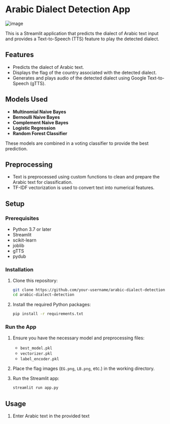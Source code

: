 # Arabic Dialect Detection App
![image](https://github.com/mohamedelsayed10/Arabic-Dialect-Detection/assets/87568101/2838d316-57d0-4276-aa55-c07cd693f9b8)

This is a Streamlit application that predicts the dialect of Arabic text input and provides a Text-to-Speech (TTS) feature to play the detected dialect.

## Features

- Predicts the dialect of Arabic text.
- Displays the flag of the country associated with the detected dialect.
- Generates and plays audio of the detected dialect using Google Text-to-Speech (gTTS).

## Models Used

- **Multinomial Naive Bayes**
- **Bernoulli Naive Bayes**
- **Complement Naive Bayes**
- **Logistic Regression**
- **Random Forest Classifier**

These models are combined in a voting classifier to provide the best prediction.

## Preprocessing

- Text is preprocessed using custom functions to clean and prepare the Arabic text for classification.
- TF-IDF vectorization is used to convert text into numerical features.

## Setup

### Prerequisites

- Python 3.7 or later
- Streamlit
- scikit-learn
- joblib
- gTTS
- pydub

### Installation

1. Clone this repository:

    ```bash
    git clone https://github.com/your-username/arabic-dialect-detection.git
    cd arabic-dialect-detection
    ```

2. Install the required Python packages:

    ```bash
    pip install -r requirements.txt
    ```

### Run the App

1. Ensure you have the necessary model and preprocessing files:

    - `best_model.pkl`
    - `vectorizer.pkl`
    - `label_encoder.pkl`

2. Place the flag images (`EG.png`, `LB.png`, etc.) in the working directory.

3. Run the Streamlit app:

    ```bash
    streamlit run app.py
    ```

## Usage

1. Enter Arabic text in the provided text
